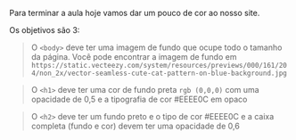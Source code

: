 Para terminar a aula hoje vamos dar um pouco de cor ao nosso site.

Os objetivos são 3:

> O `<body>` deve ter uma imagem de fundo que ocupe todo o tamanho da página. Você pode encontrar a imagem de fundo em `https://static.vecteezy.com/system/resources/previews/000/161/204/non_2x/vector-seamless-cute-cat-pattern-on-blue-background.jpg`

> O `<h1>` deve ter uma cor de fundo preta `rgb (0,0,0)` com uma opacidade de 0,5 e a tipografia de cor #EEEE0C em opaco

> O `<h2>` deve ter um fundo preto e o tipo de cor #EEEE0C e a caixa completa (fundo e cor) devem ter uma opacidade de 0,6